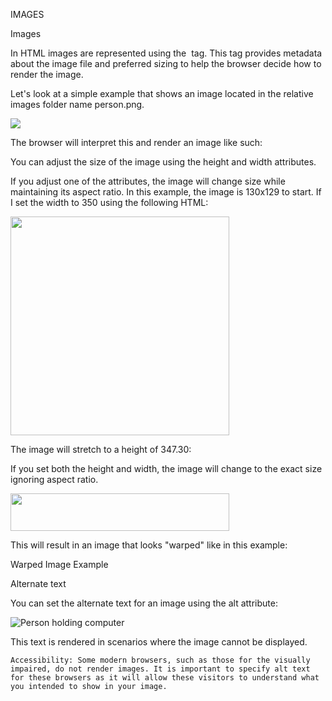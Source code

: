 IMAGES

Images

In HTML images are represented using the <img> tag. This tag provides metadata about the image file and preferred sizing to help the browser decide how to render the image.

Let's look at a simple example that shows an image located in the relative images folder name person.png.

<img src="images/person.png" />

The browser will interpret this and render an image like such:

You can adjust the size of the image using the height and width attributes.

If you adjust one of the attributes, the image will change size while maintaining its aspect ratio. In this example, the image is 130x129 to start. If I set the width to 350 using the following HTML:

<img src="images/person.png" width="350" />

The image will stretch to a height of 347.30:

If you set both the height and width, the image will change to the exact size ignoring aspect ratio.

<img src="images/person.png" width="350" height="60" />

This will result in an image that looks "warped" like in this example:

Warped Image Example

Alternate text

You can set the alternate text for an image using the alt attribute:

<img src="images/person.png" alt="Person holding computer" />

This text is rendered in scenarios where the image cannot be displayed.

    Accessibility: Some modern browsers, such as those for the visually impaired, do not render images. It is important to specify alt text for these browsers as it will allow these visitors to understand what you intended to show in your image.

